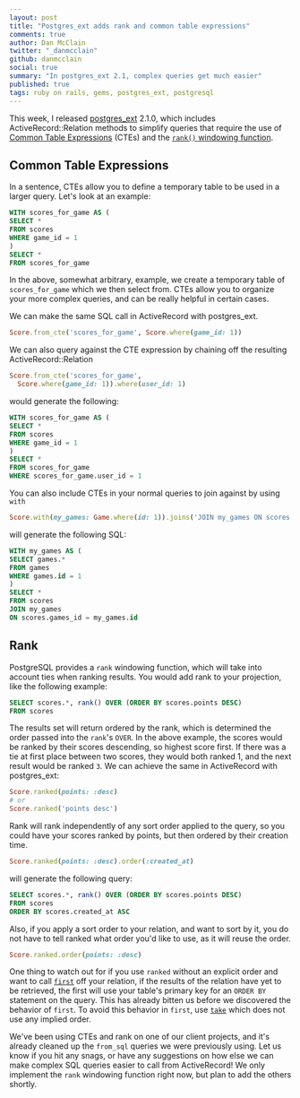 ```yaml
---
layout: post
title: "Postgres_ext adds rank and common table expressions"
comments: true
author: Dan McClain
twitter: "_danmcclain"
github: danmcclain
social: true
summary: "In postgres_ext 2.1, complex queries get much easier"
published: true
tags: ruby on rails, gems, postgres_ext, postgresql
---
```


This week, I released [postgres\_ext](https://github.com/dockyard/postgres_ext) 2.1.0, which includes
ActiveRecord::Relation methods to simplify queries that require the use
of [Common Table
Expressions](http://www.postgresql.org/docs/current/static/queries-with.html)
(CTEs) and the [`rank()` windowing
function](http://www.postgresql.org/docs/9.2/static/functions-window.html).

## Common Table Expressions

In a sentence, CTEs allow you to define a temporary table to be used in
a larger query. Let's look at an example:

```SQL
WITH scores_for_game AS (
SELECT *
FROM scores
WHERE game_id = 1
)
SELECT *
FROM scores_for_game
```

In the above, somewhat arbitrary, example, we create a temporary table
of `scores_for_game` which we then select from. CTEs allow you to
organize your more complex queries, and can be really helpful in certain
cases.

We can make the same SQL call in ActiveRecord with postgres\_ext.

```ruby
Score.from_cte('scores_for_game', Score.where(game_id: 1))
```

We can also query against the CTE expression by chaining off the
resulting ActiveRecord::Relation

```ruby
Score.from_cte('scores_for_game',
  Score.where(game_id: 1)).where(user_id: 1)
```

would generate the following:

```SQL
WITH scores_for_game AS (
SELECT *
FROM scores
WHERE game_id = 1
)
SELECT *
FROM scores_for_game
WHERE scores_for_game.user_id = 1
```

You can also include CTEs in your normal queries to join against by
using `with`

```ruby
Score.with(my_games: Game.where(id: 1)).joins('JOIN my_games ON scores.game_id = my_games.id')
```

will generate the following SQL:

```SQL
WITH my_games AS (
SELECT games.*
FROM games
WHERE games.id = 1
)
SELECT *
FROM scores
JOIN my_games
ON scores.games_id = my_games.id
```

## Rank

PostgreSQL provides a `rank` windowing function, which will take into
account ties when ranking results. You would add rank to your
projection, like the following example:

```SQL
SELECT scores.*, rank() OVER (ORDER BY scores.points DESC)
FROM scores
```

The results set will return ordered by the rank, which is determined the
order passed into the `rank`'s `OVER`. In the above example, the scores
would be ranked by their scores descending, so highest score first. If
there was a tie at first place between two scores, they would both
ranked 1, and the next result would be ranked `3`. We can achieve the
same in ActiveRecord with postgres\_ext:

```ruby
Score.ranked(points: :desc)
# or
Score.ranked('points desc')
```

Rank will rank independently of any sort order applied to the query, so
you could have your scores ranked by points, but then ordered by their
creation time.

```ruby
Score.ranked(points: :desc).order(:created_at)
```

will generate the following query:

```sql
SELECT scores.*, rank() OVER (ORDER BY scores.points DESC)
FROM scores
ORDER BY scores.created_at ASC
```

Also, if you apply a sort order to your relation, and want to sort by
it, you do not have to tell ranked what order you'd like to use, as it
will reuse the order. 

```ruby
Score.ranked.order(points: :desc)
```

One thing to watch out for if you use `ranked` without an explicit
order and want to call [`first`](http://api.rubyonrails.org/classes/ActiveRecord/FinderMethods.html#method-i-first)
off your relation, if the results of the
relation have yet to be retrieved, the first will use your table's
primary key for an `ORDER BY` statement on the query. This has already
bitten us before we discovered the behavior of `first`. To avoid this
behavior in `first`, use
[`take`](http://api.rubyonrails.org/classes/ActiveRecord/FinderMethods.html#method-i-take)
which does not use any implied order.

We've been using CTEs and rank on one of our client projects, and it's
already cleaned up the `from_sql` queries we were previously
using. Let us know if you hit any snags, or have any suggestions on how
else we can make complex SQL queries easier to call from ActiveRecord!
We only implement the `rank` windowing function right now, but plan to
add the others shortly.
